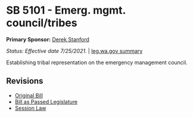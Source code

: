 # SB 5101 - Emerg. mgmt. council/tribes
**Primary Sponsor:** [Derek Stanford](/person/leg/derek.stanford.md)

*Status: Effective date 7/25/2021.* | [leg.wa.gov summary](https://app.leg.wa.gov/billsummary?BillNumber=5101&Year=2021)

Establishing tribal representation on the emergency management council.

## Revisions
* [Original Bill](1/)
* [Bill as Passed Legislature](1/)
* [Session Law](1/)